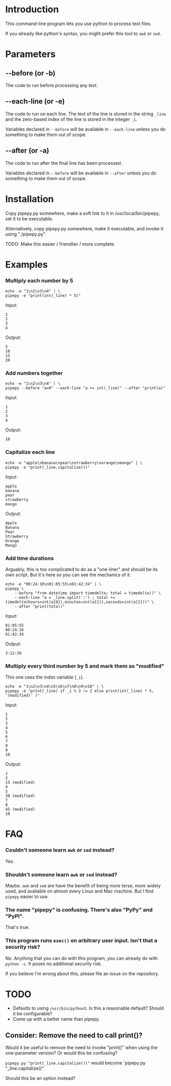 # Introduction

This command-line program lets you use python to process text files.

If you already like python's syntax, you might prefer this tool to `awk` or `sed`.


# Parameters

## --before (or -b)

The code to run before processing any text.

## --each-line (or -e)

The code to run on each line. The text of the line is stored in the string `_line` and the zero-based index of the line is stored in the integer `_i`.

Variables declared in `--before` will be available in `--each-line` unless you do something to make them out of scope.

## --after (or -a)

The code to run after the final line has been processed.

Variables declared in `--before` will be available in `--after` unless you do something to make them out of scope.


# Installation

Copy pipepy.py somewhere, make a soft link to it in /usr/local/bin/pipepy, set it to be executable.

Alternatively, copy pipepy.py somewhere, make it executable, and invoke it using "./pipepy.py".

TODO: Make this easier / friendlier / more complete.

# Examples

### Multiply each number by 5

```
echo -e "1\n2\n3\n4" | \
pipepy -e "print(int(_line) * 5)"
```

Input:
```
1
2
3
4
```

Output:
```
5
10
15
20
```

### Add numbers together

```
echo -e "1\n2\n3\n4" | \
pipepy --before "a=0" --each-line "a += int(_line)" --after "print(a)"
```

Input:
```
1
2
3
4
```

Output:
```
10
```

### Capitalize each line

```
echo -e "apple\nbanana\npear\nstrawberry\norange\nmango" | \
pipepy -e "print(_line.capitalize())"
```

Input:
```
apple
banana
pear
strawberry
mango
```

Output:
```
Apple
Banana
Pear
Strawberry
Orange
Mango
```

### Add time durations

Arguably, this is too complicated to do as a "one-liner" and should be its own script. But it's here so you can see the mechanics of it.

```
echo -e "00:24:10\n01:05:55\n01:42:34" | \
pipepy \
    --before "from datetime import timedelta; total = timedelta()" \
    --each-line "a = _line.split(':') ; total += timedelta(hours=int(a[0]),minutes=int(a[1]),seconds=int(a[2]))" \
    --after "print(total)"
```

Input:
```
01:05:55
00:24:10
01:42:34
```

Output:
```
3:12:39
```

### Multiply every third number by 5 and mark them as "modified"

This one uses the index variable (`_i`).

```
echo -e "1\n2\n3\n4\n5\n6\n7\n8\n9\n10" | \
pipepy -e "print(_line) if _i % 3 != 2 else print(int(_line) * 5, '(modified)' )"
```

Input:
```
1
2
3
4
5
6
7
8
9
10
```

Output:
```
1
2
15 (modified)
4
5
30 (modified)
7
8
45 (modified)
10
```

# FAQ

### Couldn't someone learn `awk` or `sed` instead?
Yes.

### Shouldn't someone learn `awk` or `sed` instead?
Maybe. `awk` and `sed` are have the benefit of being more terse, more widely used, and available on almost every Linux and Mac machine. But I find `pipepy` easier to use.

### The name "pipepy" is confusing. There's also "PyPy" and "PyPI".
That's true.

### This program runs `exec()` on arbitrary user input. Isn't that a security risk?
No. Anything that you can do with this program, you can already do with `python -c`. It poses no additional security risk.

If you believe I'm wrong about this, please file an issue on the repository.

# TODO
- Defaults to using `/usr/bin/python3`. Is this a reasonable default? Should it be configurable?
- Come up with a better name than pipepy.

## Consider: Remove the need to call print()?

Would it be useful to remove the need to invoke "print()" when using the one-parameter version? Or would this be confusiing?

`pipepy.py "print(_line.capitalize())"` would become `pipepy.py "_line.capitalize()"

Should this be an option instead?


